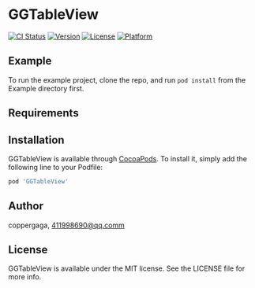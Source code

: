 # GGTableView

[![CI Status](https://img.shields.io/travis/coppergaga/GGTableView.svg?style=flat)](https://travis-ci.org/coppergaga/GGTableView)
[![Version](https://img.shields.io/cocoapods/v/GGTableView.svg?style=flat)](https://cocoapods.org/pods/GGTableView)
[![License](https://img.shields.io/cocoapods/l/GGTableView.svg?style=flat)](https://cocoapods.org/pods/GGTableView)
[![Platform](https://img.shields.io/cocoapods/p/GGTableView.svg?style=flat)](https://cocoapods.org/pods/GGTableView)

## Example

To run the example project, clone the repo, and run `pod install` from the Example directory first.

## Requirements

## Installation

GGTableView is available through [CocoaPods](https://cocoapods.org). To install
it, simply add the following line to your Podfile:

```ruby
pod 'GGTableView'
```

## Author

coppergaga, 411998690@qq.comm

## License

GGTableView is available under the MIT license. See the LICENSE file for more info.
